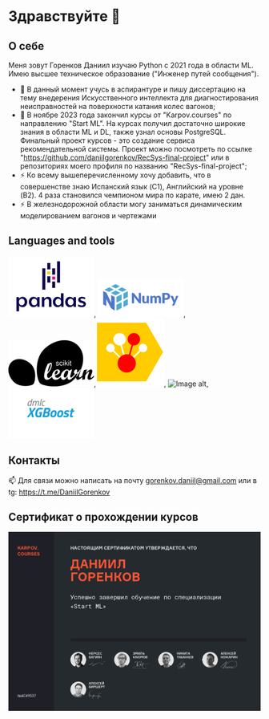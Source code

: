 # Здравствуйте 👋
## О себе
Меня зовут Горенков Даниил изучаю Python с 2021 года в области ML. Имею высшее техническое образование ("Инженер путей сообщения").
- 🔭 В данный момент учусь в аспирантуре и пишу диссертацию на тему внедерения Искусственного интеллекта для диагностирования неисправностей на поверхности катания колес вагонов;
- 🌱 В ноябре 2023 года закончил курсы от "Karpov.courses" по направлению "Start ML". На курсах получил достаточно широкие знания в области ML и DL, также узнал основы PostgreSQL. Финальный проект курсов - это создание сервиса рекомендательной системы. Проект можно посмотреть по ссылке "https://github.com/daniilgorenkov/RecSys-final-project" или в репозиториях моего профиля по названию "RecSys-final-project";
- ⚡ Ко всему вышеперечисленному хочу добавить, что в совершенстве знаю Испанский язык (C1), Английский на уровне (B2). 4 раза становился чемпионом мира по карате, имею 2 дан.
- ⚡ В железнодорожной области могу заниматься динамическим моделированием вагонов и чертежами 
## Languages and tools
![Image alt](https://github.com/daniilgorenkov/daniilgorenkov/blob/main/pandas_logo.png), ![Image alt](https://github.com/daniilgorenkov/daniilgorenkov/blob/main/NumPy_logo.png), ![Image alt](https://github.com/daniilgorenkov/daniilgorenkov/blob/main/scikit-learn.png),![Image alt](https://github.com/daniilgorenkov/daniilgorenkov/blob/main/CatBoostLogo.png), ![Image alt](https://github.com/https://github.com/daniilgorenkov/daniilgorenkov/blob/main/light_gbm_logo.png), ![Image alt](https://github.com/daniilgorenkov/daniilgorenkov/blob/main/xgboost_logo.png)
## Контакты
📫 Для связи можно написать на почту gorenkov.daniil@gmail.com или в tg: https://t.me/DaniilGorenkov
## Сертификат о прохождении курсов
![Image alt](https://github.com/daniilgorenkov/daniilgorenkov/blob/main/Сертификат%20о%20прохождении%20курсов%20Start%20ML_page.jpg)
<!--
**daniilgorenkov/daniilgorenkov** is a ✨ _special_ ✨ repository because its `README.md` (this file) appears on your GitHub profile.

Here are some ideas to get you started:

- 🔭 I’m currently working on ...
- 🌱 I’m currently learning ...
- 👯 I’m looking to collaborate on ...
- 🤔 I’m looking for help with ...
- 💬 Ask me about ...
- 📫 How to reach me: ...
- 😄 Pronouns: ...
- ⚡ Fun fact: ...
-->

